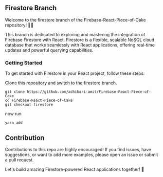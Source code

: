 ## Firestore Branch
Welcome to the firestore branch of the Firebase-React-Piece-of-Cake repository! 📄🔥

This branch is dedicated to exploring and mastering the integration of Firebase Firestore with React. Firestore is a flexible, scalable NoSQL cloud database that works seamlessly with React applications, offering real-time updates and powerful querying capabilities.

### Getting Started
To get started with Firestore in your React project, follow these steps:

Clone this repository and switch to the firestore branch.

```
git clone https://github.com/adhikari-amit/Firebase-React-Piece-of-Cake
cd Firebase-React-Piece-of-Cake
git checkout firestore
```
now run
```
yarn add
```

## Contribution

Contributions to this repo are highly encouraged! If you find issues, have suggestions, or want to add more examples, please open an issue or submit a pull request.

Let's build amazing Firestore-powered React applications together! 🚀


